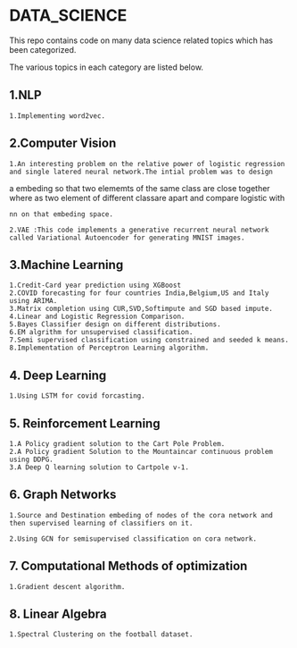 # DATA_SCIENCE


This repo contains code on many data science related topics which has been categorized.



The various topics in each category are listed below.


## 1.NLP 
	1.Implementing word2vec.


## 2.Computer Vision


	1.An interesting problem on the relative power of logistic regression and single latered neural network.The intial problem was to design 

a embeding so that two elememts of the same class are close together where as two element of different classare apart and compare logistic with 


	nn on that embeding space. 

	2.VAE :This code implements a generative recurrent neural network called Variational Autoencoder for generating MNIST images.

## 3.Machine Learning
	1.Credit-Card year prediction using XGBoost
	2.COVID forecasting for four countries India,Belgium,US and Italy using ARIMA.
	3.Matrix completion using CUR,SVD,Softimpute and SGD based impute.
	4.Linear and Logistic Regression Comparison.
	5.Bayes Classifier design on different distributions.
	6.EM algrithm for unsupervised classification.
	7.Semi supervised classification using constrained and seeded k means.
	8.Implementation of Perceptron Learning algorithm.
	


## 4. Deep Learning
	1.Using LSTM for covid forcasting.


## 5. Reinforcement Learning 
	1.A Policy gradient solution to the Cart Pole Problem.
	2.A Policy gradient Solution to the Mountaincar continuous problem using DDPG.
	3.A Deep Q learning solution to Cartpole v-1.



## 6. Graph Networks

	1.Source and Destination embeding of nodes of the cora network and then supervised learning of classifiers on it.
	
	2.Using GCN for semisupervised classification on cora network.
	 


## 7. Computational Methods of optimization
	1.Gradient descent algorithm.


## 8. Linear Algebra
	1.Spectral Clustering on the football dataset.
